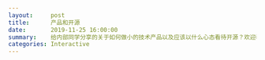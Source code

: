 ```yaml
---
layout:     post
title:      产品和开源
date:       2019-11-25 16:00:00
summary:    给内部同学分享的关于如何做小的技术产品以及应该以什么心态看待开源？欢迎看不懂的同学留言讨论！
categories: Interactive
---
```


<object data="https://qpluspicture.oss-cn-beijing.aliyuncs.com/ts-upload/oN9nbH.pdf" width="1000" height="1000" type='application/pdf'/>
